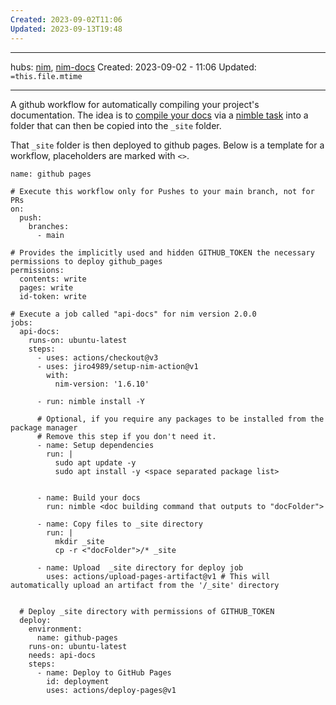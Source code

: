 ```yaml
---
Created: 2023-09-02T11:06
Updated: 2023-09-13T19:48
---
```

___
hubs: [nim](nim.md), [nim-docs](nim-docs.md)
Created: 2023-09-02 - 11:06
Updated: `=this.file.mtime`
___
A github workflow for automatically compiling your project's documentation.
The idea is to [compile your docs](generate%20nim%20documentation%20) via a [nimble task](nimble%20task.md) into a folder that can then be copied into the `_site` folder.

That `_site` folder is then deployed to github pages.
Below is a template for a workflow, placeholders are marked with `<>`.

```
name: github pages

# Execute this workflow only for Pushes to your main branch, not for PRs
on:
  push:
	branches:
	  - main

# Provides the implicitly used and hidden GITHUB_TOKEN the necessary permissions to deploy github_pages
permissions:
  contents: write
  pages: write
  id-token: write

# Execute a job called "api-docs" for nim version 2.0.0
jobs:
  api-docs:
	runs-on: ubuntu-latest
	steps:
	  - uses: actions/checkout@v3
	  - uses: jiro4989/setup-nim-action@v1
		with:
		  nim-version: '1.6.10'

	  - run: nimble install -Y
	  
	  # Optional, if you require any packages to be installed from the package manager
	  # Remove this step if you don't need it.
	  - name: Setup dependencies
		run: |
		  sudo apt update -y
		  sudo apt install -y <space separated package list>
	  
	  
	  - name: Build your docs
		run: nimble <doc building command that outputs to "docFolder">

	  - name: Copy files to _site directory
		run: |
		  mkdir _site
		  cp -r <"docFolder">/* _site
	  
	  - name: Upload  _site directory for deploy job
		uses: actions/upload-pages-artifact@v1 # This will automatically upload an artifact from the '/_site' directory
   
  
  # Deploy _site directory with permissions of GITHUB_TOKEN
  deploy:
	environment:
	  name: github-pages
	runs-on: ubuntu-latest
	needs: api-docs
	steps:
	  - name: Deploy to GitHub Pages
		id: deployment
		uses: actions/deploy-pages@v1
```